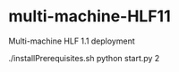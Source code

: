 # multi-machine-HLF11
Multi-machine HLF 1.1 deployment


./installPrerequisites.sh
python start.py 2